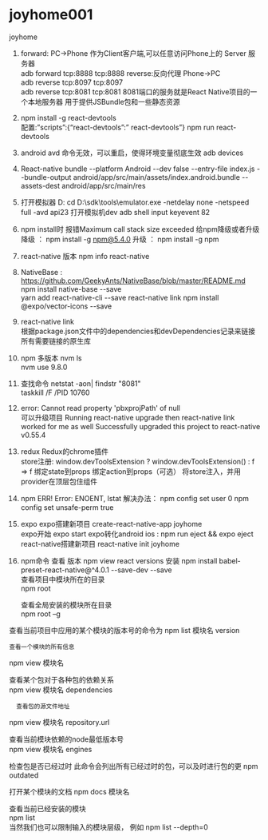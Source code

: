 # joyhome001
joyhome


1.	 forward:  PC->Phone 作为Client客户端,可以任意访问Phone上的 Server 服务器  
adb forward tcp:8888 tcp:8888
reverse:反向代理  Phone->PC  
adb reverse tcp:8097 tcp:8097  
adb reverse tcp:8081 tcp:8081
8081端口的服务就是React Native项目的一个本地服务器
用于提供JSBundle包和一些静态资源

2.	npm install -g react-devtools   
配置:”scripts”:{“react-devtools”:” react-devtools”}
npm  run react-devtools

3.	android avd  命令无效，可以重启，使得环境变量彻底生效
adb devices

4.	React-native bundle --platform Android --dev false
--entry-file index.js 
--bundle-output android/app/src/main/assets/index.android.bundle 
--assets-dest android/app/src/main/res

5.	打开模拟器
D: cd D:\sdk\tools\emulator.exe -netdelay none -netspeed full -avd api23
打开模拟机dev  adb shell input keyevent 82   

6.	npm install时 报错Maximum call stack size exceeded 
给npm降级或者升级
降级 ： npm install -g npm@5.4.0
升级 ： npm install -g npm  

7.	react-native  版本
npm info react-native

8.	NativeBase  : https://github.com/GeekyAnts/NativeBase/blob/master/README.md 
      npm install native-base --save   
      yarn add react-native-cli --save 
      react-native link
      npm install @expo/vector-icons --save
   
9.	react-native link  
      根据package.json文件中的dependencies和devDependencies记录来链接所有需要链接的原生库
         
10.	npm 多版本
    nvm ls  
nvm use 9.8.0  

11.	查找命令
netstat -aon| findstr "8081"   
       taskkill /F /PID 10760

12.	 error: Cannot read property 'pbxprojPath' of null    
可以升级项目 
Running react-native upgrade then react-native link worked for me as well
     Successfully upgraded this project to react-native v0.55.4  

13.	redux 
      Redux的chrome插件  	
store注册: 
window.devToolsExtension ? window.devToolsExtension() : f => f
     绑定state到props
     绑定action到props（可选）
     将store注入，并用provider在顶层包住组件
   
14.	npm ERR! Error: ENOENT, lstat 
	解决办法：
	npm config set user 0 
	npm config set unsafe-perm true

15.	expo
expo搭建新项目 create-react-native-app joyhome  
expo开始  expo start 
expo转化android ios : npm run eject && expo eject        
react-native搭建新项目    react-native  init joyhome
                  
16.	npm命令
      查看 版本  npm view react versions
      安装   npm install babel-preset-react-native@^4.0.1 --save-dev  --save	  
查看项目中模块所在的目录  
npm root

      查看全局安装的模块所在目录  
npm root –g

查看当前项目中应用的某个模块的版本号的命令为 
npm list 模块名 version

	查看一个模块的所有信息  
npm view 模块名

查看某个包对于各种包的依赖关系   
npm view 模块名 dependencies

      查看包的源文件地址 
npm view 模块名 repository.url

查看当前模块依赖的node最低版本号  
npm view 模块名 engines

检查包是否已经过时  此命令会列出所有已经过时的包，可以及时进行包的更
npm outdated

打开某个模块的文档 
npm docs 模块名

查看当前已经安装的模块  
npm list   
当然我们也可以限制输入的模块层级，
例如  npm list --depth=0
  

